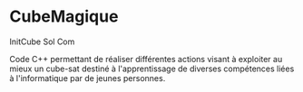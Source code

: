 # CubeMagique
InitCube Sol Com

Code C++ permettant de réaliser différentes actions visant à exploiter au mieux un cube-sat destiné à l'apprentissage de diverses compétences liées à l'informatique par de jeunes personnes.
